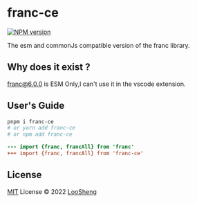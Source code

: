 # franc-ce

[![NPM version](https://img.shields.io/npm/v/franc-ce?color=a1b858&label=)](https://www.npmjs.com/package/franc-ce)

The esm and commonJs compatible version of the franc library.

## Why does it exist ?

franc@6.0.0 is ESM Only,I can't use it in the vscode extension.

## User's Guide
```bash
pnpm i franc-ce 
# or yarn add franc-ce
# or npm add franc-ce
```
```diff
--- import {franc, francAll} from 'franc'
+++ import {franc, francAll} from 'franc-ce'
```


## License

[MIT](./LICENSE) License © 2022 [LooSheng](https://github.com/loosheng)
